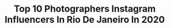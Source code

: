 ---
title: Top 10 Photographers Instagram Influencers In Rio De Janeiro In 2020
description: >-
  Find top photographers Instagram influencers in Rio De Janeiro in 2020. Most popular hashtags: #brazil #riodejaneiro #photographer #campeonatocarioca.
platform: Instagram
profiles:
  - username: "foto_vitorsilva"
    fullname: >-
      Vítor Silva ©
    location: "Brazil"
    followers: 28581
    engagement: 494
    commentsToLikes: 0.008431
    id: ck5c6qejc5z680i11ubxvjdxq
    verified: true
    hashtags: "#campeonatocarioca, #photographer, #glorioso, #engenhao"
  - username: "andrellmourao"
    fullname: >-
      André Mourão
    location: "Brazil"
    followers: 39973
    engagement: 1014
    commentsToLikes: 0.011608
    id: ck6u9wb3t01t00j71ojnp1s1g
    verified: true
    hashtags: "#libertadores, #celeste, #fogao, #flamengo"
  - username: "leo_cordeiroo"
    fullname: >-
      Leo Cordeiro 🇧🇷🇦🇷🇺🇾🇺🇸🇨🇦🇭🇷🇨🇱
    location: "Brazil"
    followers: 40689
    engagement: 62
    commentsToLikes: 0.074043
    id: ck5zszvq2zhn50i147gq3appz
    verified: false
    hashtags: "#amolingerie, #boudoir, #retratosfemininos, #clubdoretratos"
  - username: "higordepadua"
    fullname: >-
      Higor de Padua Vieira Neto
    location: "Brazil"
    followers: 3970
    engagement: 1031
    commentsToLikes: 0.105071
    id: ck5hd5wf4lnv30i11k7kesyrq
    verified: false
    hashtags: "#extraordinaryexplorer, #estadodeminas, #porainorio, #nightscaper"
  - username: "rcampanario"
    fullname: >-
      Rodrigo Campanario 🐟
    location: "Brazil"
    followers: 6418
    engagement: 624
    commentsToLikes: 0.117906
    id: ck6tjlp5w2yix0j7179ova1lh
    verified: false
    hashtags: "#covid"
  - username: "hugobarbieri"
    fullname: >-
      Hugo Barbieri
    location: "Brazil"
    followers: 57230
    engagement: 45
    commentsToLikes: 0.010766
    id: ck0u6u4zw32c70i192sdqhi7h
    verified: true
    hashtags: "#35mm, #analogphotography, #120mm"
  - username: "culafernandes"
    fullname: >-
      Ana Carolina Fernandes
    location: "Brazil"
    followers: 44158
    engagement: 131
    commentsToLikes: 0.034666
    id: ck5zydvzp9pbq0i14414ir4f3
    verified: false
    hashtags: "#shootermag, #fotograslatam, #riodejaneiro, #arte"
  - username: "mclima.jr"
    fullname: >-
      Cesar Junior
    location: "Brazil"
    followers: 7268
    engagement: 611
    commentsToLikes: 0.043142
    id: ck5zu5mv71q3r0i14mr34o60f
    verified: false
    hashtags: "#rioexclusive"
  - username: "fotografiamontenegro"
    fullname: >-
      RENAN MONTENEGRO
    location: "Brazil"
    followers: 17430
    engagement: 470
    commentsToLikes: 0.081379
    id: ck0twq3ubgdoh0i19ijivwj37
    verified: false
    hashtags: ""
  - username: "pessanha_g"
    fullname: >-
      Guilherme Pessanha
    location: "Brazil"
    followers: 1690
    engagement: 1484
    commentsToLikes: 0.048275
    id: ck8t30gxb1fcj0j78fqtugt0e
    verified: false
    hashtags: "#rioaventura, #sobrelugares, #quarentena, #mirantedonamarta"
---